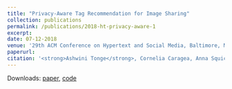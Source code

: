 ```yaml
---
title: "Privacy-Aware Tag Recommendation for Image Sharing"
collection: publications
permalink: /publications/2018-ht-privacy-aware-1
excerpt: 
date: 07-12-2018
venue: '29th ACM Conference on Hypertext and Social Media, Baltimore, MD, USA'
paperurl: 
citation: '<strong>Ashwini Tonge</strong>, Cornelia Caragea, Anna Squicciarini. (2018). &quot;Privacy-Aware Tag Recommendation for Image Sharing.&quot; <i>In HT ’18: 29th ACM Conference on Hypertext and Social Media, July 9–12, 2018, Baltimore, MD, USA. ACM, New York, NY, USA, 5 pages</i>.1(1)'
---
```

Downloads: [paper](http://academicpages.github.io/files/paper1.pdf), [code](https://github.com/ashwinitonge/privacy-aware-tag-rec)


